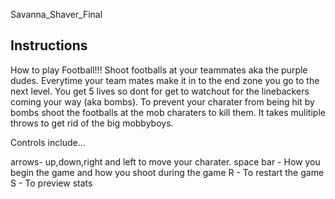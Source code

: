  Savanna_Shaver_Final
 
## Instructions

How to play Football!!! Shoot footballs at your teammates aka the purple dudes. Everytime your team mates make it in to the end zone you go to the next level. You get 5 lives so dont for get to watchout for the linebackers coming your way (aka bombs). To prevent your charater from being hit by bombs shoot the footballs at the mob charaters to kill them. It takes mulitiple throws to get rid of the big mobbyboys.

Controls include...

arrows- up,down,right and left to move your charater. space bar - How you begin the game and how you shoot during the game R - To restart the game S - To preview stats
